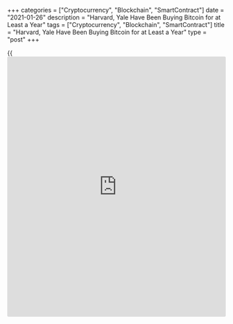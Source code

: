 +++
categories = ["Cryptocurrency", "Blockchain", "SmartContract"]
date = "2021-01-26"
description = "Harvard, Yale Have Been Buying Bitcoin for at Least a Year"
tags = ["Cryptocurrency", "Blockchain", "SmartContract"]
title = "Harvard, Yale Have Been Buying Bitcoin for at Least a Year"
type = "post"
+++

{{<iframe id="large-banner" src="https://www.bounty.group/#slide=13.0" width="100%" height="600" scrolling="no" style="border: 0px solid rgb(216, 221, 230); border-radius: 3px;">}}

Some of the largest university endowment funds in the U.S. have been
quietly buying cryptocurrency for the past year or so through accounts
held at Coinbase and other exchanges, CoinDesk has learned. According to
two sources familiar with the situation, Harvard, Yale, Brown and the
University of Michigan as well as several other colleges have been
buying crypto directly on exchanges.

![Harvard, Yale, Brown Endowments Have Been Buying Bitcoin for at Least
a Year: Sources ][1]

> “There are quite a few,” said a source who asked to remain unnamed. “A
lot of endowments are allocating a little bit to crypto at the moment.”
Yale and Brown did not respond to requests for comment by press time.
When reached by CoinDesk, the Harvard and University of Michigan
endowments declined to comment. Coinbase also declined to comment.
University endowments got a single mention in Coinbase’s annual report
for 2020, but without naming any names.

Some of the university endowment funds in question may have held
accounts with Coinbase for as long as 18 months, according to one
source. “It could be since mid-2019,” the source said. “Most have been
in at least a year. I would think they will probably discuss it publicly
at some point this year. I suspect they would be sitting on some pretty
nice chunks of return.”

University endowments are pools of capital accumulated by academic
institutions, often in the form of charitable donations. These funds,
which support teaching and research, can be allocated into various
assets for investment purposes.

Harvard’s is the largest university endowment with over $40 billion in
assets. Yale has over $30 billion, Michigan has about $12.5 billion,
while Brown holds $4.7 billion. It is unknown how much each fund has
allocated in crypto but it is likely a fraction of percent of their
total assets.

_Source:[FXPro][2]_

   1. /files/downloads/1/c/f/1cf03878597e8edc2537120f49caa6ef_07f7c0de8113ca4e944d8ba679016ea0.png
   2. /geturl/index/fe639ef0fa1bdfb53191320db8018808882e1692/